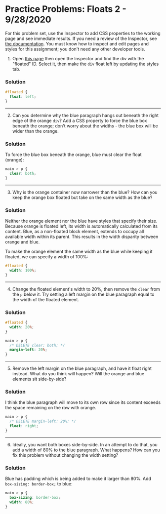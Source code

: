 
# Practice Problems: Floats 2 - 9/28/2020

For this problem set, use the Inspector to add CSS properties to the working page and see immediate results. If you need a review of the Inspector, see [the documentation](https://developers.google.com/web/tools/chrome-devtools/inspect-styles/). You must know how to inspect and edit pages and styles for this assignment; you don't need any other developer tools.

1. Open [this page](https://d3jtzah944tvom.cloudfront.net/lesson_4/exercises_floating_positioning/float1.html) then open the Inspector and find the div with the "floated" ID. Select it, then make the `div` float left by updating the styles tab.

### Solution

```css
#floated {
  float: left;
}
```

---

2. Can you determine why the blue paragraph hangs out beneath the right edge of the orange `div`? Add a CSS property to force the blue box beneath the orange; don't worry about the widths - the blue box will be wider than the orange.

### Solution

To force the blue box beneath the orange, blue must clear the float (orange):

```css
main > p {
  clear: both;
}
```

---

3. Why is the orange container now narrower than the blue? How can you keep the orange box floated but take on the same width as the blue?

### Solution

Neither the orange element nor the blue have styles that specify their size. Because orange is floated left, its width is automatically calculated from its content. Blue, as a non-floated block element, extends to occupy all available width within its parent. This results in the width disparity between orange and blue.

To make the orange element the same width as the blue while keeping it floated, we can specify a width of 100%:

```css
#floated {
  width: 100%;
}
```

---

4. Change the floated element's width to 20%, then remove the `clear` from the `p` below it. Try setting a left margin on the blue paragraph equal to the width of the floated element.

### Solution

```css
#floated {
  width: 20%;
}

main > p {
  /* DELETE clear: both; */
  margin-left: 20%;
}
```

---

5. Remove the left margin on the blue paragraph, and have it float right instead. What do you think will happen? Will the orange and blue elements sit side-by-side?

### Solution

I think the blue paragraph will move to its own row since its content exceeds the space remaining on the row with orange.

```css
main > p {
  /* DELETE margin-left: 20%; */
  float: right;
}
```

---

6. Ideally, you want both boxes side-by-side. In an attempt to do that, you add a width of 80% to the blue paragraph. What happens? How can you fix this problem without changing the width setting?

### Solution

Blue has padding which is being added to make it larger than 80%. Add `box-sizing: border-box;` to blue:

```css
main > p {
  box-sizing: border-box;
  width: 80%;
}
```
